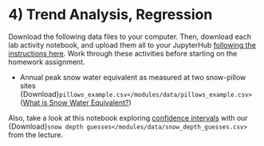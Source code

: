 # 4) Trend Analysis, Regression


Download the following data files to your computer. Then, download each lab activity notebook, and upload them all to your JupyterHub [following the instructions here](/resources/b-learning-jupyter.md#jupyterhub). Work through these activities before starting on the homework assignment.

* Annual peak snow water equivalent as measured at two snow-pillow sites {Download}`pillows_example.csv</modules/data/pillows_example.csv>` ([What is Snow Water Equivalent?](https://www.nrcs.usda.gov/wps/portal/nrcs/detail/null/?cid=nrcseprd1314833))

Also, take a look at this notebook exploring [confidence intervals](/modules/module2/confidence-intervals.ipynb) with our {Download}`snow depth guesses</modules/data/snow_depth_guesses.csv>` from the lecture.